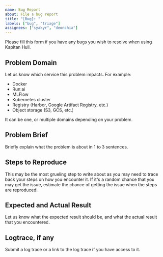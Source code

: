 ```yaml
---
name: Bug Report
about: File a bug report
title: "[Bug]: "
labels: ["bug", "triage"]
assignees: ["syakyr", "deonchia"]
---
```


Please fill this form if you have any bugs you wish to resolve when 
using Kapitan Hull.

## Problem Domain

Let us know which service this problem impacts. For example:
- Docker
- Run:ai
- MLFlow
- Kubernetes cluster
- Registry (Harbor, Google Artifact Registry, etc.)
- Object storage (S3, GCS, etc.)

It can be one, or multiple domains depending on your problem.

## Problem Brief

Briefly explain what the problem is about in 1 to 3 sentences.

## Steps to Reproduce

This may be the most grueling step to write about as you may need to 
trace back your steps on how you encounter it. If it's a random chance
that you may get the issue, estimate the chance of getting the issue 
when the steps are reproduced.

## Expected and Actual Result

Let us know what the expected result should be, and what the actual 
result that you encountered.

## Logtrace, if any

Submit a log trace or a link to the log trace if you have access to it.
